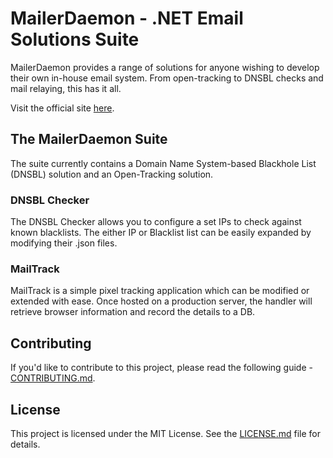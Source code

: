 # MailerDaemon - .NET Email Solutions Suite

MailerDaemon provides a range of solutions for anyone wishing to develop their own in-house email system. From open-tracking to DNSBL checks and mail relaying, this has it all.

Visit the official site [here](https://www.alexcarrasco.net/MailerDaemon).

## The MailerDaemon Suite

The suite currently contains a Domain Name System-based Blackhole List (DNSBL) solution and an Open-Tracking solution.

### DNSBL Checker

The DNSBL Checker allows you to configure a set IPs to check against known blacklists. The either IP or Blacklist list can be easily expanded by modifying their .json files.

### MailTrack

MailTrack is a simple pixel tracking application which can be modified or extended with ease. Once hosted on a production server, the handler will retrieve browser information and record the details to a DB.

## Contributing

If you'd like to contribute to this project, please read the following guide - [CONTRIBUTING.md](https://github.com/carrask85/MailerDaemon/blob/master/CONTRIBUTING.md).

## License

This project is licensed under the MIT License. See the [LICENSE.md](https://github.com/carrask85/MailerDaemon/blob/master/LICENSE.md) file for details.